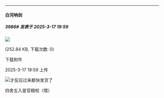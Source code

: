 ﻿
*****

####  白河响剑  
##### 3986#       发表于 2025-3-17 19:59

<img src="https://img.saraba1st.com/forum/202503/17/195934peojfhakjrlln8kn.png" referrerpolicy="no-referrer">

<strong></strong> (252.84 KB, 下载次数: 0)

下载附件

2025-3-17 19:59 上传

<img src="https://static.saraba1st.com/image/smiley/face2017/067.png" referrerpolicy="no-referrer">才反应过来都快发货了

四舍五入是官粮啦（喂）

